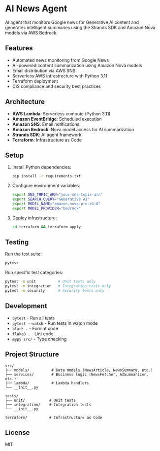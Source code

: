 # AI News Agent

AI agent that monitors Google news for Generative AI content and generates intelligent summaries using the Strands SDK and Amazon Nova models via AWS Bedrock.

## Features

- Automated news monitoring from Google News
- AI-powered content summarization using Amazon Nova models
- Email distribution via AWS SNS
- Serverless AWS infrastructure with Python 3.11
- Terraform deployment
- CIS compliance and security best practices

## Architecture

- **AWS Lambda**: Serverless compute (Python 3.11)
- **Amazon EventBridge**: Scheduled execution
- **Amazon SNS**: Email notifications
- **Amazon Bedrock**: Nova model access for AI summarization
- **Strands SDK**: AI agent framework
- **Terraform**: Infrastructure as Code

## Setup

1. Install Python dependencies:
   ```bash
   pip install -r requirements.txt
   ```

2. Configure environment variables:
   ```bash
   export SNS_TOPIC_ARN="your-sns-topic-arn"
   export SEARCH_QUERY="Generative AI"
   export MODEL_NAME="amazon.nova-pro-v1:0"
   export MODEL_PROVIDER="bedrock"
   ```

3. Deploy infrastructure:
   ```bash
   cd terraform && terraform apply
   ```

## Testing

Run the test suite:
```bash
pytest
```

Run specific test categories:
```bash
pytest -m unit          # Unit tests only
pytest -m integration   # Integration tests only
pytest -m security      # Security tests only
```

## Development

- `pytest` - Run all tests
- `pytest --watch` - Run tests in watch mode
- `black .` - Format code
- `flake8 .` - Lint code
- `mypy src/` - Type checking

## Project Structure

```
src/
├── models/          # Data models (NewsArticle, NewsSummary, etc.)
├── services/        # Business logic (NewsFetcher, AISummarizer, etc.)
├── lambda/          # Lambda handlers
└── __init__.py

tests/
├── unit/           # Unit tests
├── integration/    # Integration tests
└── __init__.py

terraform/          # Infrastructure as Code
```

## License

MIT
